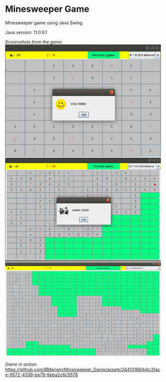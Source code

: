 # Minesweeper Game
Minesweeper game using Java Swing

Java version: 11.0.9.1

*Screenshots from the game*\
![](images/Screenshot_1.png)\
![](images/Screenshot_2.png)\
![](images/Screenshot_3.png)

*Game in action:*\
https://github.com/BMariam/Minesweeper_Game/assets/24413188/b4c31ace-9572-4339-be79-6eba2c6c5578
